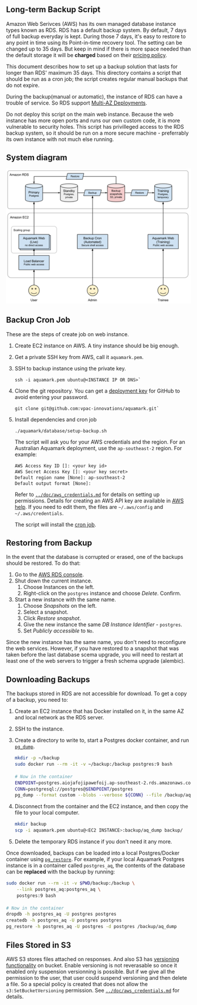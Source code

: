 ## Long-term Backup Script

Amazon Web Serivces (AWS) has its own managed database instance types known as RDS.
RDS has a default backup system. By default, 7 days of full backup everyday is kept. During those 7 days, it's easy to restore to any point in time using its Point-in-time recovery tool. The setting can be changed up to 35 days. But keep in mind if there is more space needed than the default storage it will be **charged** based on their [pricing policy].

This document describes how to set up a backup solution that lasts for longer
than RDS' maximum 35 days. This directory contains a script that should be run
as a cron job; the script creates regular manual backups that do not expire.

During the backup(manual or automatic), the instance of RDS can have a trouble of service. So RDS support [Multi-AZ Deployments](http://aws.amazon.com/rds/details/multi-az/).

Do not deploy this script on the main web instance. Because the web instance
has more open ports and runs our own custom code, it is more vulnerable to
security holes. This script has privilleged access to the RDS backup system, so
it should be run on a more secure machine - preferrably its own instance with
not much else running.

## System diagram

![System Diagrm](Backup.png)

## Backup Cron Job

These are the steps of create job on web instance.

1. Create EC2 instance on AWS. A tiny instance should be big enough.
1. Get a private SSH key from AWS, call it `aquamark.pem`.
1. SSH to backup instance using the private key.

    ```
    ssh -i aquamark.pem ubuntu@<INSTANCE IP OR DNS>`
    ```

1. Clone the git repository. You can get a [deployment key] for GitHub to avoid entering your password.

    ```
    git clone git@github.com:vpac-innovations/aquamark.git`
    ```

1. Install dependencies and cron job

    ```
    ./aquamark/database/setup-backup.sh
    ```

    The script will ask you for your AWS credentials and the region. For an
    Australian Aquamark deployment, use the `ap-southeast-2` region. For
    example:

    ```
    AWS Access Key ID []: <your key id>
    AWS Secret Access Key []: <your key secret>
    Default region name [None]: ap-southeast-2
    Default output format [None]:
    ```

    Refer to [`../doc/aws_credentials.md`][ac] for details on setting up
    permissions.
    Details for creating an AWS API key are available in [AWS help]. If you
    need to edit them, the files are `~/.aws/config` and
    `~/.aws/credentials`.

    The script will install the [cron job].


[ac]: ../doc/aws_credentials.md


## Restoring from Backup

In the event that the database is corrupted or erased, one of the backups should
be restored. To do that:

1. Go to the [AWS RDS console].
1. Shut down the current instance.
    1. Choose Instances on the left.
    1. Right-click on the `postgres` instance and choose *Delete*. Confirm.
1. Start a new instance with the same name.
    1. Choose *Snapshots* on the left.
    1. Select a snapshot.
    1. Click *Restore snapshot*.
    1. Give the new instance the same *DB Instance Identifier* - `postgres`.
    1. Set *Publicly accessible* to `No`.

Since the new instance has the same name, you don't need to reconfigure the web
services. However, if you have restored to a snapshot that was taken before the
last database scema upgrade, you will need to restart at least one of the web
servers to trigger a fresh schema upgrade (alembic).


## Downloading Backups

The backups stored in RDS are not accessible for download. To get a copy of a
backup, you need to:

1. Create an EC2 instance that has Docker installed on it, in the same AZ and
   local network as the RDS server.
1. SSH to the instance.
1. Create a directory to write to, start a Postgres docker container, and run
   [`pg_dump`].

    ```bash
    mkdir -p ~/backup
    sudo docker run --rm -it -v ~/backup:/backup postgres:9 bash

    # Now in the container
    ENDPOINT=postgres.aiojafojipawefoij.ap-southeast-2.rds.amazonaws.com:5432
    CONN=postgresql://postgres@$ENDPOINT/postgres
    pg_dump --format custom --blobs --verbose ${CONN} --file /backup/aq_dump
    ```

1. Disconnect from the container and the EC2 instance, and then copy the file to
    your local computer.

    ```bash
    mkdir backup
    scp -i aquamark.pem ubuntu@<EC2 INSTANCE>:backup/aq_dump backup/
    ```

1. Delete the temporary RDS instance if you don't need it any more.

Once downloaded, backups can be loaded into a local Postgres/Docker container
using [`pg_restore`]. For example, if your local Aquamark Postgres instance is
in a container called `postgres_aq`, the contents of the database can be
**replaced** with the backup by running:

```bash
sudo docker run --rm -it -v $PWD/backup:/backup \
    --link postgres_aq:postgres_aq \
    postgres:9 bash

# Now in the container
dropdb -h postgres_aq -U postgres postgres
createdb -h postgres_aq -U postgres postgres
pg_restore -h postgres_aq -U postgres -d postgres /backup/aq_dump
```


## Files Stored in S3

AWS S3 stores files attached on responses. And also S3 has
[versioning functionality] on bucket. Enable versioning is not reverasable so
once it enabled only suspension versionning is possible. But if we give all
the permission to the user, that user could suspend versioning and then delete
a file. So a special policy is created that does not allow the
`s3:SetBucketVersioning` permission. See [`../doc/aws_credentials.md`][ac] for
details.


[AWS RDS console]: https://ap-southeast-2.console.aws.amazon.com/rds/home
[pricing policy]: http://aws.amazon.com/rds/pricing/
[deployment key]: https://github.com/blog/2024-read-only-deploy-keys
[AWS help]: https://console.aws.amazon.com/iam/home?nc2=h_m_sc#security_credential
[`pg_dump`]: http://www.postgresql.org/docs/9.4/static/app-pgdump.html
[`pg_restore`]: http://www.postgresql.org/docs/9.4/static/app-pgrestore.html
[Use SSL]: http://docs.aws.amazon.com/AmazonRDS/latest/UserGuide/UsingWithRDS.SSL.html
[cron job]: cron_backup
[versioning functionality]: http://docs.aws.amazon.com/AmazonS3/latest/dev/Versioning.html

